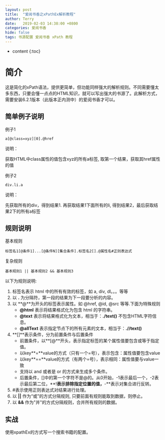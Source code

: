 ```yaml
---
layout: post
title:  "爱阅书香之xPathEx解析教程"
author: Terry
date:   2019-02-03 14:38:00 +0800
categories: 爱阅书香
hide: false
tags: 书源配置 爱阅书香 xPath 教程
---
```

 
* content
{:toc}


# 简介
这是简化的xPath语法，提供更简单，但功能同样强大的解析规则。不同需要懂太多东西，只要会懂一点点的HTML知识，就可以写出强大的书源了。此解析方式，需要安装6.2.1版本（此版本正内测中）的爱阅书香才可以。





## 简单例子说明

例子1
```
a[@class=xyz][0].@href
```
说明：

获取HTML中class属性的值包含xyz的所有a标签, 取第一个结果，获取其href属性的值


例子2
```
div.li.a
```
说明：

先获取所有的div，得到结果1. 再获取结果1下面所有的li, 得到结果2，最后获取结果2下的所有a标签


## 规则说明

基本规则
```
标签名1[@条件1]...[@条件N][集合条件].标签名2[].@属性名#正则表达式
```

复杂规则
```
基本规则1 || 基本规则2 && 基本规则3 
```

以下为规则说明:
1. 标签名表示 html 中的所有有效的标签，如 a, div, dl。。。等等
2. 以 **.** 为分隔符，第一段的结果为下一段要分析的内容。
3. 以 **@**为开头的标签表示属性。如 @href, @id, @src 等等.下面为特殊规则
    * **@html** 表示将结果格式化为包含 html 的字符串。
    * **@text** 表示将结果格式化为文本，相当于：**./text()** 不包含HTML字符信息。
    * **@allText** 表示指定节点下的所有元素的文本，相当于：**.//text()**
4. **[]**表示条件，分为前置条件与后置条件
    * 前置条件，以**[@**开头，表示指定标签的某个属性值要包含或等于指定值。
    * 以key**=**value的方式（只有一个=号），表示包含：属性值要包含value
    * 以key**==**value的方式（有两个=号），表示相同：属性值要与value一致
    * 支持以 and 或者是 or 的方式来生成多个条件。
    * 后置条件，[]中的第一个字符不是@的。从0开始，-1表示最后一个，-2表示最后第二位，**!**表示排除指定位置的值，**-**表示对集合进行反转。
5. #表示使用正则表达式对结果进行处理。
6. 以 <strong>||</strong> 作为“或”的方式分隔规则, 只要前面有规则能取到数据，则停止。
7. 以 **&&** 作为"并"的方式分隔规则，合并所有规则的数据。


## 实战
使用xpathEx的方式写一个搜索书籍的配置。
